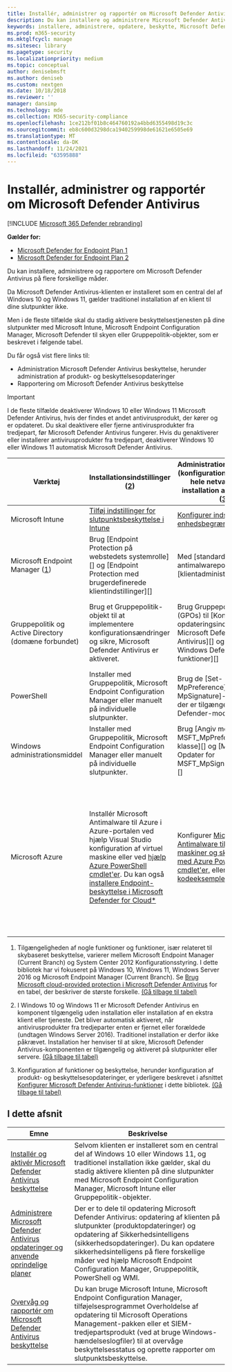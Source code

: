 ```yaml
---
title: Installér, administrer og rapportér om Microsoft Defender Antivirus
description: Du kan installere og administrere Microsoft Defender Antivirus med Intune, Microsoft Endpoint Configuration Manager, Gruppepolitik, PowerShell eller WMI
keywords: installere, administrere, opdatere, beskytte, Microsoft Defender Antivirus
ms.prod: m365-security
ms.mktglfcycl: manage
ms.sitesec: library
ms.pagetype: security
ms.localizationpriority: medium
ms.topic: conceptual
author: denisebmsft
ms.author: deniseb
ms.custom: nextgen
ms.date: 10/18/2018
ms.reviewer: ''
manager: dansimp
ms.technology: mde
ms.collection: M365-security-compliance
ms.openlocfilehash: 1ce212bf01b8c464760192a4bbd6355498d19c3c
ms.sourcegitcommit: eb8c600d3298dca1940259998de61621e6505e69
ms.translationtype: MT
ms.contentlocale: da-DK
ms.lasthandoff: 11/24/2021
ms.locfileid: "63595888"
---
```

# <a name="deploy-manage-and-report-on-microsoft-defender-antivirus"></a>Installér, administrer og rapportér om Microsoft Defender Antivirus

[!INCLUDE [Microsoft 365 Defender rebranding](../../includes/microsoft-defender.md)]


**Gælder for:**

- [Microsoft Defender for Endpoint Plan 1](https://go.microsoft.com/fwlink/p/?linkid=2154037)
- [Microsoft Defender for Endpoint Plan 2](https://go.microsoft.com/fwlink/p/?linkid=2154037)

Du kan installere, administrere og rapportere om Microsoft Defender Antivirus på flere forskellige måder.

Da Microsoft Defender Antivirus-klienten er installeret som en central del af Windows 10 og Windows 11, gælder traditionel installation af en klient til dine slutpunkter ikke.

Men i de fleste tilfælde skal du stadig aktivere beskyttelsestjenesten på dine slutpunkter med Microsoft Intune, Microsoft Endpoint Configuration Manager, Microsoft Defender til skyen eller Gruppepolitik-objekter, som er beskrevet i følgende tabel.

Du får også vist flere links til:

- Administration Microsoft Defender Antivirus beskyttelse, herunder administration af produkt- og beskyttelsesopdateringer
- Rapportering om Microsoft Defender Antivirus beskyttelse

> [!IMPORTANT]
> I de fleste tilfælde deaktiverer Windows 10 eller Windows 11 Microsoft Defender Antivirus, hvis der findes et andet antivirusprodukt, der kører og er opdateret. Du skal deaktivere eller fjerne antivirusprodukter fra tredjepart, før Microsoft Defender Antivirus fungerer. Hvis du genaktiverer eller installerer antivirusprodukter fra tredjepart, deaktiverer Windows 10 eller Windows 11 automatisk Microsoft Defender Antivirus.

Værktøj|Installationsindstillinger (<a href="#fn2" id="ref2">2</a>)|Administrationsindstillinger (konfiguration og politik for hele netværket eller installation af grundlinje) ([3](#fn3))|Rapporteringsmuligheder
---|---|---|---
Microsoft Intune|[Tilføj indstillinger for slutpunktsbeskyttelse i Intune](/intune/endpoint-protection-configure)|[Konfigurer indstillinger for enhedsbegrænsning i Intune](/intune/device-restrictions-configure)| [Brug Intune-konsollen til at administrere enheder](/intune/device-management)
Microsoft Endpoint Manager ([1](#fn1))|Brug [Endpoint Protection på webstedets systemrolle][] og [Endpoint Protection med brugerdefinerede klientindstillinger][]|Med [standard og tilpassede antimalwarepolitikker][] og [klientadministration][]|Med standardindstillingen [Konfigurationsstyring Overvågning arbejdsområde][] og [mailbeskeder][]
Gruppepolitik og Active Directory (domæne forbundet)|Brug et Gruppepolitik-objekt til at implementere konfigurationsændringer og sikre, Microsoft Defender Antivirus er aktiveret.|Brug Gruppepolitik-objekter (GPOs) til [Konfigurer opdateringsindstillinger for Microsoft Defender Antivirus][] og [Konfigurer Windows Defender funktioner][]|Slutpunktsrapportering er ikke tilgængelig med Gruppepolitik. Du kan oprette en liste over [Gruppepolitikker for at afgøre, om nogen indstillinger eller politikker ikke anvendes][]
PowerShell|Installer med Gruppepolitik, Microsoft Endpoint Configuration Manager eller manuelt på individuelle slutpunkter.|Brug de [Set-MpPreference] og [Update-MpSignature]-cmdlet'er, der er tilgængelige i Defender-modulet.|Brug de relevante [Get- cmdlets, der er tilgængelige i Defender-modulet][]
Windows administrationsmiddel|Installer med Gruppepolitik, Microsoft Endpoint Configuration Manager eller manuelt på individuelle slutpunkter.|Brug [Angiv metoden for MSFT_MpPreference klasse][] og [Metoden Opdater for MSFT_MpSignature klasse][]|Brug klassen [MSFT_MpComputerStatus][] og hent metoden for tilknyttede klasser i [Windows Defender WMIv2 Provider][]
Microsoft Azure|Installér Microsoft Antimalware til Azure i Azure-portalen ved hjælp Visual Studio konfiguration af virtuel maskine eller ved [hjælp Azure PowerShell cmdlet'er](/azure/security/azure-security-antimalware#antimalware-deployment-scenarios). Du kan også [installere Endpoint-beskyttelse i Microsoft Defender for Cloud*](/azure/security-center/security-center-install-endpoint-protection)|Konfigurer [Microsoft Antimalware til virtuelle maskiner og skytjenester med Azure PowerShell cmdlet'er,](/azure/security/azure-security-antimalware#enable-and-configure-antimalware-using-powershell-cmdlets) eller [brug kodeeksempler](https://gallery.technet.microsoft.com/Antimalware-For-Azure-5ce70efe)|Brug [Microsoft Antimalware til virtuelle maskiner og skytjenester med Azure PowerShell cmdlet'er for](/azure/security/azure-security-antimalware#enable-and-configure-antimalware-using-powershell-cmdlets) at aktivere overvågning. Du kan også gennemse brugsrapporter i Azure Active Directory for at bestemme mistænkelig aktivitet, herunder rapporten [Muligvis inficeret enheder][] og konfigurere et SIEM-værktøj til at rapportere om [Microsoft Defender Antivirus-begivenheder][] og tilføje dette værktøj som en app i AAD.

1. <span id="fn1" />Tilgængeligheden af nogle funktioner og funktioner, især relateret til skybaseret beskyttelse, varierer mellem Microsoft Endpoint Manager (Current Branch) og System Center 2012 Konfigurationsstyring. I dette bibliotek har vi fokuseret på Windows 10, Windows 11, Windows Server 2016 og Microsoft Endpoint Manager (Current Branch). Se [Brug Microsoft cloud-provided protection i Microsoft Defender Antivirus](cloud-protection-microsoft-defender-antivirus.md) for en tabel, der beskriver de største forskelle. [(Gå tilbage til tabel)](#ref2)

2. <span id="fn2" />I Windows 10 og Windows 11 er Microsoft Defender Antivirus en komponent tilgængelig uden installation eller installation af en ekstra klient eller tjeneste. Det bliver automatisk aktiveret, når antivirusprodukter fra tredjeparter enten er fjernet eller forældede (undtagen Windows Server 2016). Traditionel installation er derfor ikke påkrævet. Installation her henviser til at sikre, Microsoft Defender Antivirus-komponenten er tilgængelig og aktiveret på slutpunkter eller servere. [(Gå tilbage til tabel)](#ref2)

3. <span id="fn3" />Konfiguration af funktioner og beskyttelse, herunder konfiguration af produkt- og beskyttelsesopdateringer, er yderligere beskrevet i afsnittet [Konfigurer Microsoft Defender Antivirus-funktioner](configure-notifications-microsoft-defender-antivirus.md) i dette bibliotek. [(Gå tilbage til tabel)](#ref2)

## <a name="in-this-section"></a>I dette afsnit

Emne | Beskrivelse
---|---
[Installér og aktivér Microsoft Defender Antivirus beskyttelse](deploy-microsoft-defender-antivirus.md) | Selvom klienten er installeret som en central del af Windows 10 eller Windows 11, og traditionel installation ikke gælder, skal du stadig aktivere klienten på dine slutpunkter med Microsoft Endpoint Configuration Manager, Microsoft Intune eller Gruppepolitik-objekter.
[Administrere Microsoft Defender Antivirus opdateringer og anvende oprindelige planer](manage-updates-baselines-microsoft-defender-antivirus.md) | Der er to dele til opdatering Microsoft Defender Antivirus: opdatering af klienten på slutpunkter (produktopdateringer) og opdatering af Sikkerhedsintelligens (sikkerhedsopdateringer). Du kan opdatere sikkerhedsintelligens på flere forskellige måder ved hjælp Microsoft Endpoint Configuration Manager, Gruppepolitik, PowerShell og WMI.
[Overvåg og rapportér om Microsoft Defender Antivirus beskyttelse](report-monitor-microsoft-defender-antivirus.md) | Du kan bruge Microsoft Intune, Microsoft Endpoint Configuration Manager, tilføjelsesprogrammet Overholdelse af opdatering til Microsoft Operations Management-pakken eller et SIEM-tredjepartsprodukt (ved at bruge Windows-hændelseslogfiler) til at overvåge beskyttelsesstatus og oprette rapporter om slutpunktsbeskyttelse.
